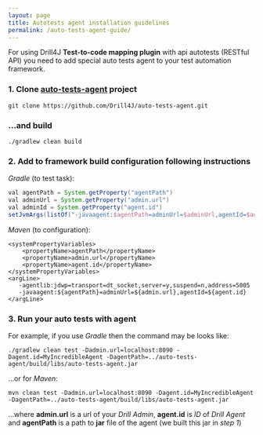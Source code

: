 ```yaml
---
layout: page
title: Autotests agent installation guidelines
permalink: /auto-tests-agent-guide/
---
```


For using Drill4J **Test-to-code mapping plugin** with api autotests (RESTful API) you need to add 
special auto tests agent to your test automation framework.

### 1. Clone [auto-tests-agent](https://github.com/Drill4J/auto-tests-agent) project
```console
git clone https://github.com/Drill4J/auto-tests-agent.git
```
### ...and build

```console
./gradlew clean build
```

### 2. Add to framework build configuration following instructions

_Gradle_ (to test task):
```gradle
val agentPath = System.getProperty("agentPath")
val adminUrl = System.getProperty("admin.url")
val adminId = System.getProperty("agent.id")
setJvmArgs(listOf("-javaagent:$agentPath=adminUrl=$adminUrl,agentId=$adminId"))
```
_Maven_ (to configuration):
```pom
<systemPropertyVariables>
    <propertyName>agentPath</propertyName>
    <propertyName>admin.url</propertyName>
    <propertyName>agent.id</propertyName>
</systemPropertyVariables>
<argLine>
   -agentlib:jdwp=transport=dt_socket,server=y,suspend=n,address=5005
   -javaagent:${agentPath}=adminUrl=${admin.url},agentId=${agent.id}
</argLine>
```

### 3. Run your auto tests with agent

For example, if you use _Gradle_ then the command may be looks like:

```console
./gradlew clean test -Dadmin.url=localhost:8090 -Dagent.id=MyIncredibleAgent -DagentPath=../auto-tests-agent/build/libs/auto-tests-agent.jar  

```
...or for _Maven_:

```console
mvn clean test -Dadmin.url=localhost:8090 -Dagent.id=MyIncredibleAgent -DagentPath=../auto-tests-agent/build/libs/auto-tests-agent.jar  

```
...where **admin.url** is a url of your _Drill Admin_, **agent.id** is _ID_ of _Drill Agent_ and **agentPath** is a path to
 **jar** file of the agent (we built this jar in _step 1_)
 